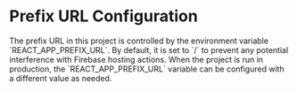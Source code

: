 
# Prefix URL Configuration
The prefix URL in this project is controlled by the environment variable \`REACT_APP_PREFIX_URL\`. By default, it is set to \`/\` to prevent any potential interference with Firebase hosting actions. When the project is run in production, the \`REACT_APP_PREFIX_URL\` variable can be configured with a different value as needed.